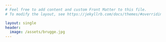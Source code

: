 ```yaml
---
# Feel free to add content and custom Front Matter to this file.
# To modify the layout, see https://jekyllrb.com/docs/themes/#overriding-theme-defaults

layout: single
header:
  image: /assets/brugge.jpg
---
```

